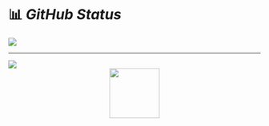 
<img src="https://komarev.com/ghpvc/?username=saeideh-moghaddam&style=flat-square&color=blue" alt=""/>


# 📊 ***GitHub Status***

**<a href="https://github.com/saeideh-moghaddam">
<img align="center" src="https://github-readme-stats.vercel.app/api/top-langs/?username=saeideh-moghaddam" />
</a>**

---
<a href="https://github.com/saeideh-moghaddam">
<img align="center" src="https://github-readme-stats.vercel.app/api?username=saeideh-moghaddam&show_icons=true&count_private=true&include_all_commits=true" /></a>



<div id="header" align="center">
  <img src="https://user-images.githubusercontent.com/108235776/193119057-1ec0858f-9bee-45d0-96ef-dd1d0b098902.gif" width="100"/>
</div>
